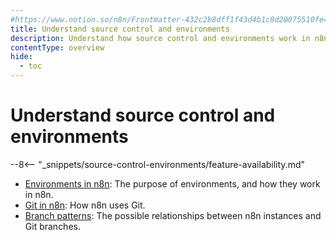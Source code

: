 ```yaml
---
#https://www.notion.so/n8n/Frontmatter-432c2b8dff1f43d4b1c8d20075510fe4
title: Understand source control and environments
description: Understand how source control and environments work in n8n.
contentType: overview
hide:
  - toc
---
```


# Understand source control and environments

--8<-- "_snippets/source-control-environments/feature-availability.md"

* [Environments in n8n](/source-control-environments/understand/environments.md): The purpose of environments, and how they work in n8n.
* [Git in n8n](/source-control-environments/understand/git.md): How n8n uses Git. 
* [Branch patterns](/source-control-environments/understand/patterns.md): The possible relationships between n8n instances and Git branches.
